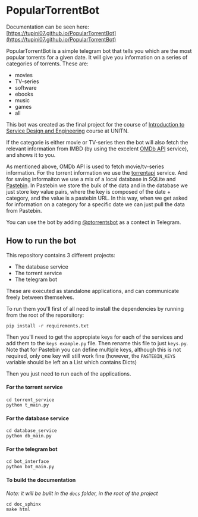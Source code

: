 # PopularTorrentBot

Documentation can be seen here: [https://tupini07.github.io/PopularTorrentBot](https://tupini07.github.io/PopularTorrentBot)

PopularTorrentBot is a simple telegram bot that tells you which are the most popular torrents for a given date. 
It will give you information on a series of categories of torrents. These are:

- movies
- TV-series
- software
- ebooks
- music
- games
- all

This bot was created as the final project for the course 
of [Introduction to Service Design and Engineering](https://sites.google.com/unitn.it/introsde2018-19) course at UNITN.

If the categorie is either movie or TV-series then the bot will also fetch the relevant 
information from IMBD (by using the excelent [OMDb API](http://www.omdbapi.com/) service), and shows it to you.

As mentioned above, OMDb API is used to fetch movie/tv-series information. For the torrent information we 
use the [torrentapi](https://torrentapi.org/apidocs_v2.txt) service. And for saving informaiton we use a mix of a 
local database in SQLite and [Pastebin](http://pastebin.com/). In Pastebin we store the bulk of the data 
and in the database we just store key value pairs, where the key is composed of the date + category, and the value 
is a pastebin URL. In this way, when we get asked for information on a category for a specific date we can just pull 
the data from Pastebin.

You can use the bot by adding [@ptorrentsbot](https://telegram.me/ptorrentsbot) as a contect in Telegram.


## How to run the bot

This repository contains 3 different projects:

- The database service
- The torrent service
- The telegram bot

These are executed as standalone applications, and can communicate freely between themselves. 

To run them you'll first of all need to install the dependencies by running from the root of the reporsitory:

```
pip install -r requirements.txt
```

Then you'll need to get the appropiate keys for each of the services and add them to the `keys example.py` file. Then rename 
this file to just `keys.py`. Note that for Pastebin you can define multiple keys, although this is not required, only 
one key will still work fine (however, the `PASTEBIN_KEYS` variable should be left an a List which contains Dicts)

Then you just need to run each of the applications. 

#### For the torrent service 

```
cd torrent_service
python t_main.py
```

#### For the database service

```
cd database_service
python db_main.py
```

#### For the telegram bot

```
cd bot_interface
python bot_main.py
```


#### To build the documentation 

*Note: it will be built in the `docs` folder, in the root of the project*

```
cd doc_sphinx
make html
```